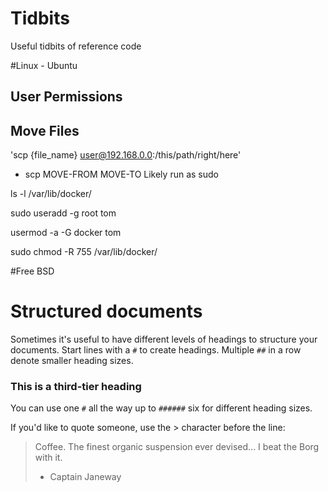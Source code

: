 # Tidbits
 Useful tidbits of reference code

#Linux - Ubuntu

## User Permissions


## Move Files
'scp {file_name} user@192.168.0.0:/this/path/right/here'
- scp MOVE-FROM MOVE-TO
Likely run as sudo

ls -l /var/lib/docker/

sudo useradd -g root tom

usermod -a -G docker tom

sudo chmod -R 755 /var/lib/docker/






#Free BSD














 # Structured documents

Sometimes it's useful to have different levels of headings to structure your documents. Start lines with a `#` to create headings. Multiple `##` in a row denote smaller heading sizes.

### This is a third-tier heading

You can use one `#` all the way up to `######` six for different heading sizes.

If you'd like to quote someone, use the > character before the line:

> Coffee. The finest organic suspension ever devised... I beat the Borg with it.
> - Captain Janeway
